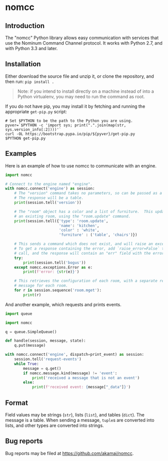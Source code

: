 # nomcc

## Introduction

The "nomcc" Python library allows easy communication with services that use
the Nominum Command Channel protocol.  It works with Python 2.7, and
with Python 3.3 and later.

## Installation

Either download the source file and unzip it, or clone the repository,
and then run:
`pip install .`

> Note: if you intend to install directly on a machine instead of
> into a Python virtualenv, you may need to run the command as root.

If you do not have pip, you may install it by fetching and running the
appropriate `get-pip.py` script:

```
# Set $PYTHON to be the path to the Python you are using.
pyver=`$PYTHON -c 'import sys; print(".".join(map(str, sys.version_info[:2])))'`
curl -OL https://bootstrap.pypa.io/pip/${pyver}/get-pip.py
$PYTHON get-pip.py
```

## Examples

Here is an example of how to use nomcc to communicate with an engine.

```python
import nomcc

# Connect to the engine named "engine".
with nomcc.connect('engine') as session:
    # The "version" command takes no parameters, so can be passed as a string.
    # The response will be a table.
    print(session.tell('version'))

    # The "room" object has a color and a list of furniture.  This updates
    # an existing room, using the "room.update" command.
    print(session.tell({'type': 'room.update',
                        'name': 'kitchen',
                        'color' : 'white',
                        'furniture' : ('table', 'chairs')})

    # This sends a command which does not exist, and will raise an exception.
    # To get a response containing the error, add `raise_error=False` to the
    # call, and the response will contain an "err" field with the error.
    try:
        print(session.tell('bogus'))
    except nomcc.exceptions.Error as e:
        print(f'error: {str(e)}')

    # This retrieves the configuration of each room, with a separate response
    # message for each room.
    for r in session.sequence('room.mget'):
        print(r)
```

And another example, which requests and prints events.

```python
import queue

import nomcc

q = queue.SimpleQueue()

def handle(session, message, state):
    q.put(message)

with nomcc.connect('engine', dispatch=print_event) as session:
    session.tell('request-events')
    while True:
        message = q.get()
        if nomcc.message.kind(message) != 'event':
            print('received a message that is not an event')
        else:
            print(f'received event: {message["_data"]}')

```

## Format

Field values may be strings (`str`), lists (`list`), and tables (`dict`).  The
message is a table.  When sending a message, `tuple`s are converted into lists,
and other types are converted into strings.

## Bug reports

Bug reports may be filed at https://github.com/akamai/nomcc.
